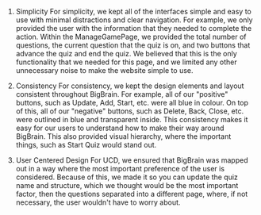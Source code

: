 1. Simplicity
For simplicity, we kept all of the interfaces simple and easy to use with minimal distractions and clear navigation. For example, we only provided the user with the information that they needed to complete the action. Within the ManageGamePage, we provided the total number of questions, the current question that the quiz is on, and two buttons that advance the quiz and end the quiz.
We believed that this is the only functionality that we needed for this page, and we limited any other unnecessary noise to make the website simple to use.

2. Consistency
For consistency, we kept the design elements and layout consistent throughout BigBrain. For example, all of our "positive" buttons, such as Update, Add, Start, etc. were all blue in colour. On top of this, all of our "negative" buttons, such as Delete, Back, Close, etc. were outlined in blue and transparent inside. This consistency makes it easy for our users to understand how to make their way around BigBrain. This also provided visual hierarchy, where the important things, such as Start Quiz would stand out.

3. User Centered Design
For UCD, we ensured that BigBrain was mapped out in a way where the most important preference of the user is considered. Because of this, we made it so you can update the quiz name and structure, which we thought would be the most important factor, then the questions separated into a different page, where, if not necessary, the user wouldn't have to worry about. 

